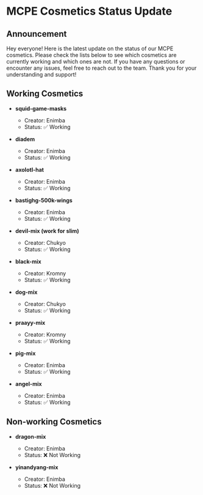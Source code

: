 # MCPE Cosmetics Status Update

## Announcement
Hey everyone! Here is the latest update on the status of our MCPE cosmetics. Please check the lists below to see which cosmetics are currently working and which ones are not. If you have any questions or encounter any issues, feel free to reach out to the team. Thank you for your understanding and support!

## Working Cosmetics
- **squid-game-masks**
  - Creator: Enimba
  - Status: :white_check_mark: Working

- **diadem**
  - Creator: Enimba
  - Status: :white_check_mark: Working

- **axolotl-hat**
  - Creator: Enimba
  - Status: :white_check_mark: Working

- **bastighg-500k-wings**
  - Creator: Enimba
  - Status: :white_check_mark: Working

- **devil-mix (work for slim)**
  - Creator: Chukyo
  - Status: :white_check_mark: Working

- **black-mix**
  - Creator: Kromny
  - Status: :white_check_mark: Working

- **dog-mix**
  - Creator: Chukyo
  - Status: :white_check_mark: Working

- **praayy-mix**
  - Creator: Kromny
  - Status: :white_check_mark: Working

- **pig-mix**
  - Creator: Enimba
  - Status: ✅ Working

- **angel-mix**
  - Creator: Enimba
  - Status: :white_check_mark: Working


## Non-working Cosmetics
- **dragon-mix**
  - Creator: Enimba
  - Status: :x: Not Working

- **yinandyang-mix**
  - Creator: Enimba
  - Status: :x: Not Working
